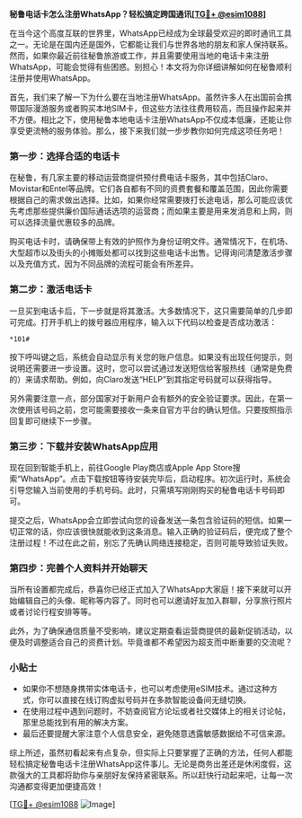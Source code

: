 **秘鲁电话卡怎么注册WhatsApp？轻松搞定跨国通讯[[TG💪+ @esim1088](https://t.me/s/esim1088)]**

在当今这个高度互联的世界里，WhatsApp已经成为全球最受欢迎的即时通讯工具之一。无论是在国内还是国外，它都能让我们与世界各地的朋友和家人保持联系。然而，如果你最近前往秘鲁旅游或工作，并且需要使用当地的电话卡来注册WhatsApp，可能会觉得有些困惑。别担心！本文将为你详细讲解如何在秘鲁顺利注册并使用WhatsApp。

首先，我们来了解一下为什么要在当地注册WhatsApp。虽然许多人在出国前会携带国际漫游服务或者购买本地SIM卡，但这些方法往往费用较高，而且操作起来并不方便。相比之下，使用秘鲁本地电话卡注册WhatsApp不仅成本低廉，还能让你享受更流畅的服务体验。那么，接下来我们就一步步教你如何完成这项任务吧！

### 第一步：选择合适的电话卡

在秘鲁，有几家主要的移动运营商提供预付费电话卡服务，其中包括Claro、Movistar和Entel等品牌。它们各自都有不同的资费套餐和覆盖范围，因此你需要根据自己的需求做出选择。比如，如果你经常需要拨打长途电话，那么可能应该优先考虑那些提供廉价国际通话选项的运营商；而如果主要是用来发消息和上网，则可以选择流量优惠较多的品牌。

购买电话卡时，请确保带上有效的护照作为身份证明文件。通常情况下，在机场、大型超市以及街头的小摊贩处都可以找到这些电话卡出售。记得询问清楚激活步骤以及充值方式，因为不同品牌的流程可能会有所差异。

### 第二步：激活电话卡

一旦买到电话卡后，下一步就是将其激活。大多数情况下，这只需要简单的几步即可完成。打开手机上的拨号器应用程序，输入以下代码以检查是否成功激活：

```
*101#
```

按下呼叫键之后，系统会自动显示有关您的账户信息。如果没有出现任何提示，则说明还需要进一步设置。这时，您可以尝试通过发送短信给客服热线（通常是免费的）来请求帮助。例如，向Claro发送“HELP”到其指定号码就可以获得指导。

另外需要注意一点，部分国家对于新用户会有额外的安全验证要求。因此，在第一次使用该号码之前，您可能需要接收一条来自官方平台的确认短信。只要按照指示回复即可继续下一步骤。

### 第三步：下载并安装WhatsApp应用

现在回到智能手机上，前往Google Play商店或Apple App Store搜索“WhatsApp”。点击下载按钮等待安装完毕后，启动程序。初次运行时，系统会引导您输入当前使用的手机号码。此时，只需填写刚刚购买的秘鲁电话卡号码即可。

提交之后，WhatsApp会立即尝试向您的设备发送一条包含验证码的短信。如果一切正常的话，你应该很快就能收到这条消息。输入正确的验证码后，便完成了整个注册过程！不过在此之前，别忘了先确认网络连接稳定，否则可能导致验证失败。

### 第四步：完善个人资料并开始聊天

当所有设置都完成后，恭喜你已经正式加入了WhatsApp大家庭！接下来就可以开始编辑自己的头像、昵称等内容了。同时也可以邀请好友加入群聊，分享旅行照片或者讨论行程安排等等。

此外，为了确保通信质量不受影响，建议定期查看运营商提供的最新促销活动，以便及时调整适合自己的资费计划。毕竟谁都不希望因为超支而中断重要的交流呢？

### 小贴士

- 如果你不想随身携带实体电话卡，也可以考虑使用eSIM技术。通过这种方式，你可以直接在线订购虚拟号码并在多款智能设备间无缝切换。
- 在使用过程中遇到问题时，不妨查阅官方论坛或者社交媒体上的相关讨论帖，那里总能找到有用的解决方案。
- 最后还要提醒大家注意个人信息安全，避免随意透露敏感数据给不可信来源。

综上所述，虽然初看起来有点复杂，但实际上只要掌握了正确的方法，任何人都能轻松搞定秘鲁电话卡注册WhatsApp这件事儿。无论是商务出差还是休闲度假，这款强大的工具都将助你与亲朋好友保持紧密联系。所以赶快行动起来吧，让每一次沟通都变得更加便捷高效！

[[TG💪+ @esim1088](https://t.me/s/esim1088) ![Image](https://i.postimg.cc/4NQfJmqS/Snipaste-2025-05-13-00-14-12.png)]
